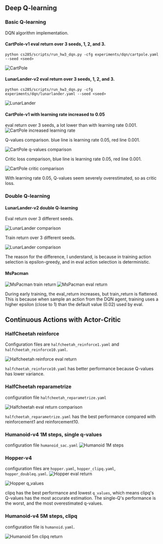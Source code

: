 
## Deep Q-learning

### Basic Q-learning
DQN algorithm implementation.

#### CartPole-v1 eval return over 3 seeds, 1, 2, and 3.
`python cs285/scripts/run_hw3_dqn.py -cfg experiments/dqn/cartpole.yaml --seed <seed>`

![CartPole](https://github.com/wuwowuyi/Berkeley-CS285-Deep-Reinforcement-Learning/blob/learning/hw3/result_plots/cartpole.png)

#### LunarLander-v2 eval return over 3 seeds, 1, 2, and 3.
`python cs285/scripts/run_hw3_dqn.py -cfg experiments/dqn/lunarlander.yaml --seed <seed>`

![LunarLander](https://github.com/wuwowuyi/Berkeley-CS285-Deep-Reinforcement-Learning/blob/learning/hw3/result_plots/lunarlander.png)

#### CartPole-v1 with learning rate increased to 0.05
eval return over 3 seeds, a lot lower than with learning rate 0.001.
![CartPole increased learning rate](https://github.com/wuwowuyi/Berkeley-CS285-Deep-Reinforcement-Learning/blob/learning/hw3/result_plots/cartpole-lr.png)

Q-values comparison. blue line is learning rate 0.05, red line 0.001.

![CartPole q-values comparison](https://github.com/wuwowuyi/Berkeley-CS285-Deep-Reinforcement-Learning/blob/learning/hw3/result_plots/cartpole-qvalues.png)

Critic loss comparison, blue line is learning rate 0.05, red line 0.001.

![CartPole critic comparison](https://github.com/wuwowuyi/Berkeley-CS285-Deep-Reinforcement-Learning/blob/learning/hw3/result_plots/cartpole-critic.png)

With learning rate 0.05, Q-values seem severely overestimated, so as critic loss.

### Double Q-learning
#### LunarLander-v2 double Q-learning 

Eval return over 3 different seeds.

![LunarLander comparison](https://github.com/wuwowuyi/Berkeley-CS285-Deep-Reinforcement-Learning/blob/learning/hw3/result_plots/lunarlander-dq-eval.png)

Train return over 3 different seeds.

![LunarLander comparison](https://github.com/wuwowuyi/Berkeley-CS285-Deep-Reinforcement-Learning/blob/learning/hw3/result_plots/lunarlander-dq-train.png)

The reason for the difference, I understand, is because in training action selection is epsilon-greedy, and in eval action selection is deterministic.

#### MsPacman

![MsPacman train return](https://github.com/wuwowuyi/Berkeley-CS285-Deep-Reinforcement-Learning/blob/learning/hw3/result_plots/mspacman_train_return.png)
![MsPacman eval return](https://github.com/wuwowuyi/Berkeley-CS285-Deep-Reinforcement-Learning/blob/learning/hw3/result_plots/mspacman_eval_return.png)

During early training, the eval_return increases, but train_return is flattened. This is because when sample an action from the DQN agent, training uses a higher epsilon (close to 1) than the default value (0.02) used by eval. 


## Continuous Actions with Actor-Critic

### HalfCheetah reinforce
Configuration files are `halfcheetah_reinforce1.yaml` and `halfcheetah_reinforce10.yaml`. 

![Halfcheetah reinforce eval return](https://github.com/wuwowuyi/Berkeley-CS285-Deep-Reinforcement-Learning/blob/learning/hw3/result_plots/halfcheetah_reinforce.png)

`halfcheetah_reinforce10.yaml` has better performance because Q-values has lower variance.

### HalfCheetah reparametrize
configuration file `halfcheetah_reparametrize.yaml`

![Halfcheetah eval return comparison](https://github.com/wuwowuyi/Berkeley-CS285-Deep-Reinforcement-Learning/blob/learning/hw3/result_plots/halfcheetah_reparametrize.png)

`halfcheetah_reparametrize.yaml` has the best performance compared with reinforcement1 and reinforcement10.

### Humanoid-v4 1M steps, single q-values
configuration file `humanoid_sac.yaml`
![Humanoid 1M steps](https://github.com/wuwowuyi/Berkeley-CS285-Deep-Reinforcement-Learning/blob/learning/hw3/result_plots/humanoid_1m.png)

### Hopper-v4 
configuration files are `hopper.yaml`, `hopper_clipq.yaml`, `hopper_doubleq.yaml`.
![Hopper eval return](https://github.com/wuwowuyi/Berkeley-CS285-Deep-Reinforcement-Learning/blob/learning/hw3/result_plots/hopper_eval_return.png)

![Hopper q_values](https://github.com/wuwowuyi/Berkeley-CS285-Deep-Reinforcement-Learning/blob/learning/hw3/result_plots/hopper_q_values.png)

clipq has the best performance and lowest `q_values`, which means clipq's Q-values has the most accurate estimation. The single-Q's performance is the worst, and the most overestimated q-values.

### Humanoid-v4 5M steps, clipq
configuration file is `humanoid.yaml`.

![Humanoid 5m clipq return](https://github.com/wuwowuyi/Berkeley-CS285-Deep-Reinforcement-Learning/blob/learning/hw3/result_plots/humanoid_5m.png)

